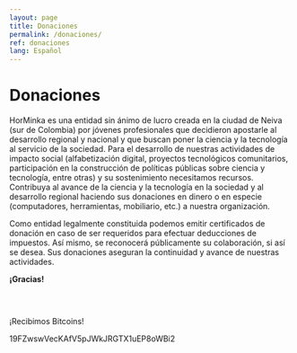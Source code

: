 ```yaml
---
layout: page
title: Donaciones
permalink: /donaciones/
ref: donaciones
lang: Español
---
```


# Donaciones

HorMinka es una entidad sin ánimo de lucro creada en la ciudad de Neiva (sur de Colombia) por jóvenes profesionales que decidieron apostarle al desarrollo regional y nacional y que buscan poner la ciencia y la tecnología al servicio de la sociedad. Para el desarrollo de nuestras actividades de impacto social (alfabetización digital, proyectos tecnológicos comunitarios, participación en la construcción de políticas públicas sobre ciencia y tecnología, entre otras) y su sostenimiento necesitamos recursos. Contribuya al avance de la ciencia y la tecnología en la sociedad y al desarrollo regional haciendo sus donaciones en dinero o en especie (computadores, herramientas, mobiliario, etc.) a nuestra organización.

Como entidad legalmente constituida podemos emitir certificados de donación en caso de ser requeridos para efectuar deducciones de impuestos. Así mismo, se reconocerá públicamente su colaboración, si así se desea. Sus donaciones aseguran la continuidad y avance de nuestras actividades.

**¡Gracias!**

<div class="col-md-12 text-center" style="padding-top: 30px;">
  <i class="fa fa-btc fa-3x" aria-hidden="true"></i>
  <p>¡Recibimos Bitcoins!</p>
  <p>19FZwswVecKAfV5pJWkJRGTX1uEP8oWBi2</p>
</div>
